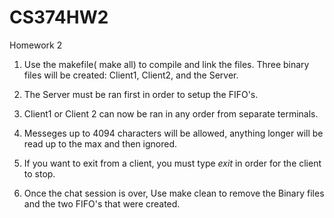 CS374HW2
========

Homework 2

1. Use the makefile( make all) to compile and link the files. Three binary files will be created: Client1, Client2, and the Server.

2. The Server must be ran first in order to setup the FIFO's.

3. Client1 or Client 2 can now be ran in any order from separate terminals.

4. Messeges up to 4094 characters will be allowed, anything longer will be read up to the max and then ignored.

5. If you want to exit from a client, you must type _exit_ in order for the client to stop.

6. Once the chat session is over, Use make clean to remove the Binary files and the two FIFO's that were created.
